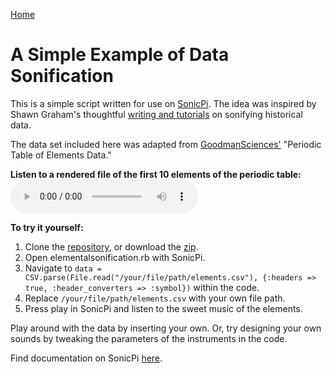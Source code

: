 [Home](https://milesccoleman.com)

<!-- Global site tag (gtag.js) - Google Analytics -->
<script async src="https://www.googletagmanager.com/gtag/js?id=UA-67390232-4"></script>
<script>
  window.dataLayer = window.dataLayer || [];
  function gtag(){dataLayer.push(arguments);}
  gtag('js', new Date());

  gtag('config', 'UA-67390232-4');
</script>

# A Simple Example of Data Sonification

This is a simple script written for use on [SonicPi](https://sonic-pi.net). The idea was inspired by Shawn Graham's thoughtful [writing and tutorials](https://programminghistorian.org/en/lessons/sonification#sonic-pi) on sonifying historical data. 

The data set included here was adapted from [GoodmanSciences'](https://gist.github.com/GoodmanSciences/c2dd862cd38f21b0ad36b8f96b4bf1ee) "Periodic Table of Elements Data." 


**Listen to a rendered file of the first 10 elements of the periodic table:** 
<audio controls>
  <source src="https://github.com/milesccoleman/sonificationexample/blob/master/First%20Ten%20Elements%20on%20the%20Periodic%20Table%20(Atomic%20Weights%20and%20Radiuses).wav?raw=true" type="audio/wav">
</audio>


**To try it yourself:** 
1. Clone the [repository](https://github.com/milesccoleman/sonificationexample), or download the [zip](https://github.com/milesccoleman/sonificationexample/archive/master.zip). 
2. Open elementalsonification.rb with SonicPi. 
3. Navigate to ```data = CSV.parse(File.read("/your/file/path/elements.csv"), {:headers => true, :header_converters => :symbol})``` within the code.
4. Replace ```/your/file/path/elements.csv``` with your own file path. 
5. Press play in SonicPi and listen to the sweet music of the elements. 

Play around with the data by inserting your own. Or, try designing your own sounds by tweaking the parameters of the instruments in the code. 

Find documentation on SonicPi [here](https://sonic-pi.net/tutorial.html). 
